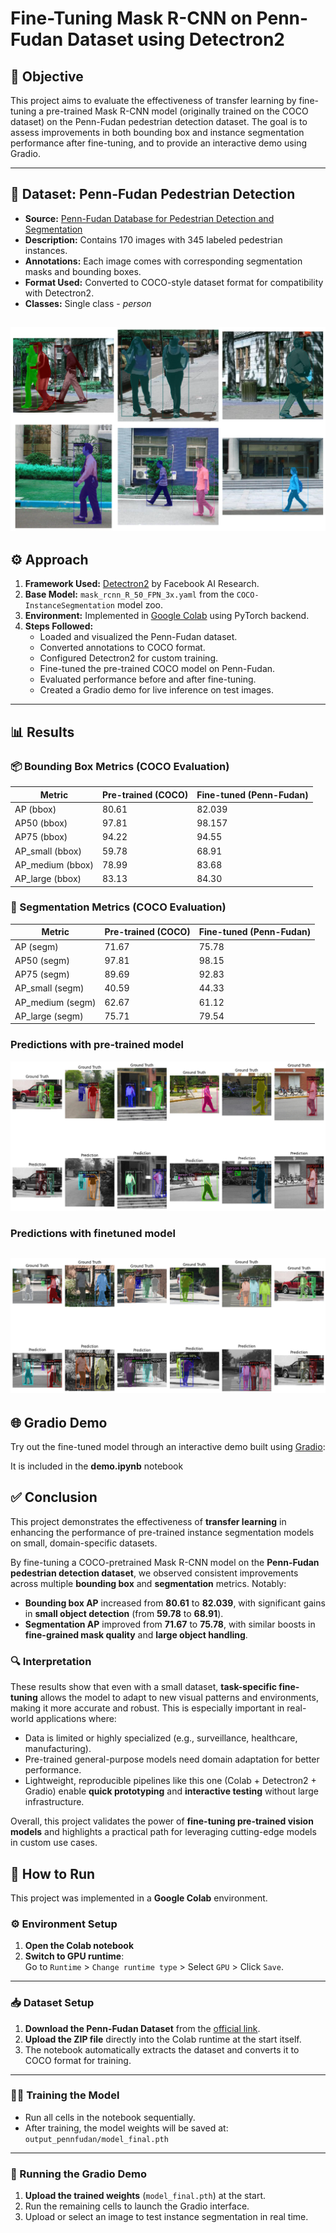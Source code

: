 # Fine-Tuning Mask R-CNN on Penn-Fudan Dataset using Detectron2

## 🧠 Objective

This project aims to evaluate the effectiveness of transfer learning by fine-tuning a pre-trained Mask R-CNN model (originally trained on the COCO dataset) on the Penn-Fudan pedestrian detection dataset. The goal is to assess improvements in both bounding box and instance segmentation performance after fine-tuning, and to provide an interactive demo using Gradio.

---

## 📂 Dataset: Penn-Fudan Pedestrian Detection

- **Source:** [Penn-Fudan Database for Pedestrian Detection and Segmentation](https://www.cis.upenn.edu/~jshi/ped_html/)
- **Description:** Contains 170 images with 345 labeled pedestrian instances.
- **Annotations:** Each image comes with corresponding segmentation masks and bounding boxes.
- **Format Used:** Converted to COCO-style dataset format for compatibility with Detectron2.
- **Classes:** Single class - *person*

![Dataset](dataset.png)
---

## ⚙️ Approach

1. **Framework Used:** [Detectron2](https://github.com/facebookresearch/detectron2) by Facebook AI Research.
2. **Base Model:** `mask_rcnn_R_50_FPN_3x.yaml` from the `COCO-InstanceSegmentation` model zoo.
3. **Environment:** Implemented in [Google Colab](https://colab.research.google.com/) using PyTorch backend.
4. **Steps Followed:**
   - Loaded and visualized the Penn-Fudan dataset.
   - Converted annotations to COCO format.
   - Configured Detectron2 for custom training.
   - Fine-tuned the pre-trained COCO model on Penn-Fudan.
   - Evaluated performance before and after fine-tuning.
   - Created a Gradio demo for live inference on test images.

---

## 📊 Results

### 📦 Bounding Box Metrics (COCO Evaluation)

| Metric                      | Pre-trained (COCO) | Fine-tuned (Penn-Fudan) |
|----------------------------|--------------------|--------------------------|
| AP (bbox)                  | 80.61              | 82.039                   |
| AP50 (bbox)                | 97.81              | 98.157                   |
| AP75 (bbox)                | 94.22              | 94.55                    |
| AP_small (bbox)            | 59.78              | 68.91                    |
| AP_medium (bbox)           | 78.99              | 83.68                    |
| AP_large (bbox)            | 83.13              | 84.30                    |

### 🧩 Segmentation Metrics (COCO Evaluation)

| Metric                      | Pre-trained (COCO) | Fine-tuned (Penn-Fudan) |
|----------------------------|--------------------|--------------------------|
| AP (segm)                  | 71.67              | 75.78                    |
| AP50 (segm)                | 97.81              | 98.15                    |
| AP75 (segm)                | 89.69              | 92.83                    |
| AP_small (segm)            | 40.59              | 44.33                    |
| AP_medium (segm)           | 62.67              | 61.12                    |
| AP_large (segm)            | 75.71              | 79.54                    |

### Predictions with pre-trained model
![Predictions](output_no_finetune.png)

### Predictions with finetuned model
![Predictions](output_finetuned.png)
---

## 🌐 Gradio Demo

Try out the fine-tuned model through an interactive demo built using [Gradio](https://gradio.app/):

It is included in the **demo.ipynb** notebook

## ✅ Conclusion

This project demonstrates the effectiveness of **transfer learning** in enhancing the performance of pre-trained instance segmentation models on small, domain-specific datasets.

By fine-tuning a COCO-pretrained Mask R-CNN model on the **Penn-Fudan pedestrian detection dataset**, we observed consistent improvements across multiple **bounding box** and **segmentation** metrics. Notably:
- **Bounding box AP** increased from **80.61** to **82.039**, with significant gains in **small object detection** (from **59.78** to **68.91**).
- **Segmentation AP** improved from **71.67** to **75.78**, with similar boosts in **fine-grained mask quality** and **large object handling**.

### 🔍 Interpretation
These results show that even with a small dataset, **task-specific fine-tuning** allows the model to adapt to new visual patterns and environments, making it more accurate and robust. This is especially important in real-world applications where:
- Data is limited or highly specialized (e.g., surveillance, healthcare, manufacturing).
- Pre-trained general-purpose models need domain adaptation for better performance.
- Lightweight, reproducible pipelines like this one (Colab + Detectron2 + Gradio) enable **quick prototyping** and **interactive testing** without large infrastructure.

Overall, this project validates the power of **fine-tuning pre-trained vision models** and highlights a practical path for leveraging cutting-edge models in custom use cases.

## 🔧 How to Run

This project was implemented in a **Google Colab** environment.

### ⚙️ Environment Setup
1. **Open the Colab notebook**
2. **Switch to GPU runtime**:  
   Go to `Runtime` > `Change runtime type` > Select `GPU` > Click `Save`.

---

### 📥 Dataset Setup
1. **Download the Penn-Fudan Dataset** from the [official link](https://www.cis.upenn.edu/~jshi/ped_html/PennFudanPed.zip).
2. **Upload the ZIP file** directly into the Colab runtime at the start itself.
3. The notebook automatically extracts the dataset and converts it to COCO format for training.

---

### 🏋️‍♀️ Training the Model
- Run all cells in the notebook sequentially.
- After training, the model weights will be saved at:  
  `output_pennfudan/model_final.pth`

---

### 🧪 Running the Gradio Demo
1. **Upload the trained weights** (`model_final.pth`) at the start.
2. Run the remaining cells to launch the Gradio interface.
3. Upload or select an image to test instance segmentation in real time.



